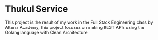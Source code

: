 # Thukul Service
This project is the result of my work in the Full Stack Engineering class by Alterra Academy, this project focuses on making REST APIs using the Golang language with Clean Architecture
